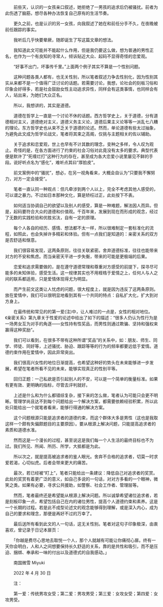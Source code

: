 　　前些天，认识的一女孩亲口叙述，她拒绝了一男孩的追求后仍被骚扰。前者为此伤透了脑筋，想尽各种办法恢复自己原有的生活节奏。

　　更久之前，也是认识的另一女孩，向我叙述了她在和前任分手不久，在夜晚被前任跟踪的事实。

　　我听后几乎快要晕厥，随即诞生了写这篇文章的想法。

　　我知道此文可能并不能起什么作用，但是我仍要这么做，想为普通的男性正名，也作为一个有良知的寻常人，倾诉贴近大众、起码不显得奇怪的恋爱观。


　　“好事不出门，坏事传千里。”上面两个例子其实不算是一个性别问题。

　　这种问题各类人都有，也无关性别，所以笔者叙述力争去性别化，因为性别其实从来都不是一个值得广泛讨论的话题。若需要讨论，我想，论社会的刻板习俗和印象会好得多，若是社会鼓励女性主动追求异性，同样会有这类事情，也同样会有人，站出来，为她们大众正名。


　　所以，我想讲的，其实是道德。

　　道德在哲学上一直是一个讨论不休的话题。西方哲学史上，关于道德，分有道德相对主义，道德绝对主义，道德义务主义论，道德后果主义论等等一派乱七八糟的理论。东方哲学史也从来不乏关于道德的论述。然而，单论道德有些太过抽象，为避免此文成为哲学论战文，笔者将其束之高阁，仅挑与主题相关的佐以辅助。

　　关于追求和恋爱观，世上也早有不计其数的理念，变种之多样，令人叹为观止。奇怪的是，在各方面进行了约束的社会习俗对此竟没有太多的要求。典型代表便是默许了“死缠烂打”这种行为的存在，甚至成为各大恋爱小说里屡见不鲜的手段。说好听点名为“感化”，难听点其曰“厚脸皮”。

　　前文案例中的“骚扰”，想必，在另一视角看来，大概会自认为“只要我不懈努力，对方一定会接受”。

　　笔者一直认同一种观点：但凡牵涉到两个人以上，完全不考虑其他人感受的，可以谓之暴力。不过如日本那种文化，算是矫枉过正，此处按下不表。


　　如何适当协调自己的欲望以及别人的感受，算是一种难题，解法因人而异。但是，起码要符合大众的道德和价值观。千百年来，发展到现在而形成的观念，经过了无数的实践检验和优胜劣汰，自有一定的原理。

　　每个人各自的经历、感情、想法都不太一样，所以很难制定一套标准化的流程，如照此，也会失掉许多精彩和体验。但有一点我们是知道的：亲密关系的双方是否舒适和惬意。

　　我们很容易发现，这两条原则，往往关联紧密。舍弃道德标准，往往也能带来对方的不安和焦虑。而当亲密天平进一步失衡，带来的可能是更极端的后果。

　　恋爱和追求需要做的，是在遵守道德常理和尊重对方感受的前提下，探寻尽可能多的未知体验，感受生活。这一规律其实也不用桎梏于爱情之上，任何人与人之间的联系都适用，只是爱情体现得尤为明显。

　　而产生前文这类让人忧虑的问题，很大程度上，就是因为违反了这两条原则。放在爱情中，我们可以很明显地看到其有一个共同的特点：自私扩大化，扩大到对方身上。

　　在最传统和常见的的第一爱(注)中，让人难过的一点是，女性的相对地位。《亲密关系》第九章关于性爱的论述中给出了如下的描述：“很多人仍认为性行为是一场男女互为对手的角逐——女性持有性奖品，而男性则通过欺骗、坚持和强权来赢得这种奖励”。

　　我们可以看到，在很多不带有这种所谓“奖品”的关系中，如：朋友、师生、同学、师徒、同好等，上述骚扰、胁迫、跟踪等等的行为的频率都要远低于爱情。道德约束作用在爱情中，因此异常突出。

　　我们很高兴女性的地位日渐提高，也希望这种好的势头在未来能够进一步发展，希望在笔者所看不见的未来，能够实现真正的性别平等。

　　回归正题：一己私欲是否引起别人的不安，可以是一个简单的衡量标准。如果有更有效、更明确的指标，尽管去评判就好。


　　上述是什么和为什么都错综复杂，接下来的怎么做，笔者认为可能只会更不明晰。管理学尚且达不到每个问题给出一个解决方案，都需要依赖经验积累，所以此处只能给出一个就笔者看来，能够行得通的解决方案。

　　这个问题根源只能是追求者的道德约束，而这个群体大多是男性（这也是我取这样一个颇有失偏颇题目的主要原因）。要从根源上解决问题，只能提高追求者的素质和道德水准。

　　然而这是一个漫长的过程，甚至说这是我们每一个人生活的最终目标也不为过。我们所见、所闻、所历、所学，大抵都是为此。

　　所以次之，就是提高被追求者的鉴人眼光。舍弃不合格的追求者，切莫一时求爱若渴，心切似虎。后者会带来更大的痛苦。

　　最次，若已经被“盯上”，笔者只能给出一条建议：降低自己对追求者的奖赏。此处的奖赏有着更广泛的意义，如自己多说的一句话，对对方多看的一个眼神，微笑之类。如果有必要，寻求公共援助，如警察、社会工作者、管理层等。


　　然而，笔者最终还是希望能从根源上解决问题。所以诚挚希望诸位追求者，若是刻板印象一点，希望包括自己在内的诸位男性，提高个人道德约束和素养。这是一个长期的过程。若是此不成型论述文的观念能够得到理解，或是深入内心，成为自己的要求和理念，那便是再好不过的万幸了。

　　最后送所有看到此文的人一句话，这无关性别。笔者对这句子印象极深，由衷喜欢，曾记录于日记本扉页：

　　「你越是费尽心思地去取悦一个人，那个人就越有可能让你痛彻心扉。终有一天你会明白，人和人之间想要保持长久舒适的关系，靠的是共性和吸引，而不是压迫、捆绑、奉承和一味的付出以及道德式的自我感动。」


　　南国微雪 Miyuki

　　2022 年 4 月 30 日


　　注：

　　第一爱：传统男攻女受；第二爱：男攻男受；第三爱：女攻女受；第四爱：女攻男受。

